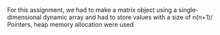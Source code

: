 For this assignment, we had to make a matrix object using a single-dimensional dynamic array and 
had to store values with a size of n(n+1)/
Pointers, heap memory allocation were used
